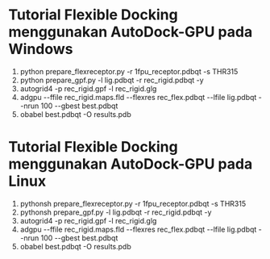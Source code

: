 # Tutorial Flexible Docking menggunakan AutoDock-GPU pada Windows
1. python prepare_flexreceptor.py -r 1fpu_receptor.pdbqt -s THR315
2. python prepare_gpf.py -l lig.pdbqt -r rec_rigid.pdbqt -y
3. autogrid4 -p rec_rigid.gpf -l rec_rigid.glg
4. adgpu --ffile rec_rigid.maps.fld --flexres rec_flex.pdbqt --lfile lig.pdbqt --nrun 100 --gbest best.pdbqt
5. obabel best.pdbqt -O results.pdb

# Tutorial Flexible Docking menggunakan AutoDock-GPU pada Linux
1. pythonsh prepare_flexreceptor.py -r 1fpu_receptor.pdbqt -s THR315
2. pythonsh prepare_gpf.py -l lig.pdbqt -r rec_rigid.pdbqt -y
3. autogrid4 -p rec_rigid.gpf -l rec_rigid.glg
4. adgpu --ffile rec_rigid.maps.fld --flexres rec_flex.pdbqt --lfile lig.pdbqt --nrun 100 --gbest best.pdbqt
5. obabel best.pdbqt -O results.pdb
